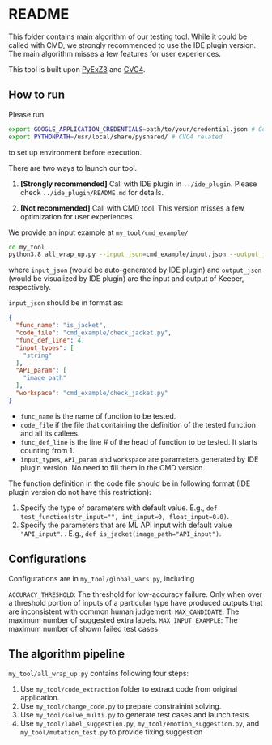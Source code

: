 # README

This folder contains main algorithm of our testing tool. While it could be called with CMD, we strongly recommended to use the IDE plugin version. The main algorithm misses a few features for user experiences.

This tool is built upon [PyExZ3](https://github.com/GroundPound/PyExZ3) and [CVC4](https://github.com/CVC4/CVC4).

## How to run

Please run 
```bash
export GOOGLE_APPLICATION_CREDENTIALS=path/to/your/credential.json # Google Cloud API related
export PYTHONPATH=/usr/local/share/pyshared/ # CVC4 related
```
to set up environment before execution.

There are two ways to launch our tool.
1. **[Strongly recommended]** Call with IDE plugin in `../ide_plugin`. Please check `../ide_plugin/README.md` for details.

2. **[Not recommended]** Call with CMD tool. This version misses a few optimization for user experiences.

We provide an input example at `my_tool/cmd_example/`
```bash
cd my_tool
python3.8 all_wrap_up.py --input_json=cmd_example/input.json --output_json=cmd_example/output.json
```
where `input_json` (would be auto-generated by IDE plugin) and `output_json` (would be visualized by IDE plugin) are the input and output of Keeper, respectively. 

`input_json` should be in format as:
```json
{
  "func_name": "is_jacket",
  "code_file": "cmd_example/check_jacket.py",
  "func_def_line": 4,
  "input_types": [
    "string"
  ],
  "API_param": [
    "image_path"
  ],
  "workspace": "cmd_example/check_jacket.py"
}
```
- `func_name` is the name of function to be tested. 
- `code_file` if the file that containing the definition of the tested function and all its callees.
- `func_def_line` is the line # of the head of function to be tested. It starts counting from 1.
- `input_types`, `API_param` and `workspace` are parameters generated by IDE plugin version. No need to fill them in the CMD version.

The function definition in the code file should be in following format (IDE plugin version do not have this restriction):

1. Specify the type of parameters with default value. E.g., `def test_function(str_input="", int_input=0, float_input=0.0)`.
2. Specify the parameters that are ML API input with default value `"API_input"`. . E.g., `def is_jacket(image_path="API_input")`.

## Configurations

Configurations are in `my_tool/global_vars.py`, including

`ACCURACY_THRESHOLD`: The threshold for low-accuracy failure. Only when over a threshold portion of inputs of a particular type have produced outputs that are inconsistent with common human judgement.
`MAX_CANDIDATE`: The maximum number of suggested extra labels.
`MAX_INPUT_EXAMPLE`: The maximum number of shown failed test cases


## The algorithm pipeline

`my_tool/all_wrap_up.py` contains following four steps:

1. Use `my_tool/code_extraction` folder to extract code from original application.
2. Use `my_tool/change_code.py` to prepare constrainint solving.
3. Use `my_tool/solve_multi.py` to generate test cases and launch tests.
4. Use `my_tool/label_suggestion.py`, `my_tool/emotion_suggestion.py`, and `my_tool/mutation_test.py` to provide fixing suggestion